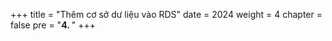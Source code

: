 +++
title = "Thêm cơ sở dư liệu vào RDS"
date = 2024
weight = 4
chapter = false
pre = "<b>4. </b>"
+++
